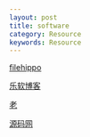 ```yaml
---
layout: post
title: software
category: Resource
keywords: Resource
---
```


[filehippo](https://filehippo.com/zh/)

[乐软博客](https://www.isharepc.com/)

[老](https://www.laomoit.com/)

[源码网](http://www.codepub.com/software/)